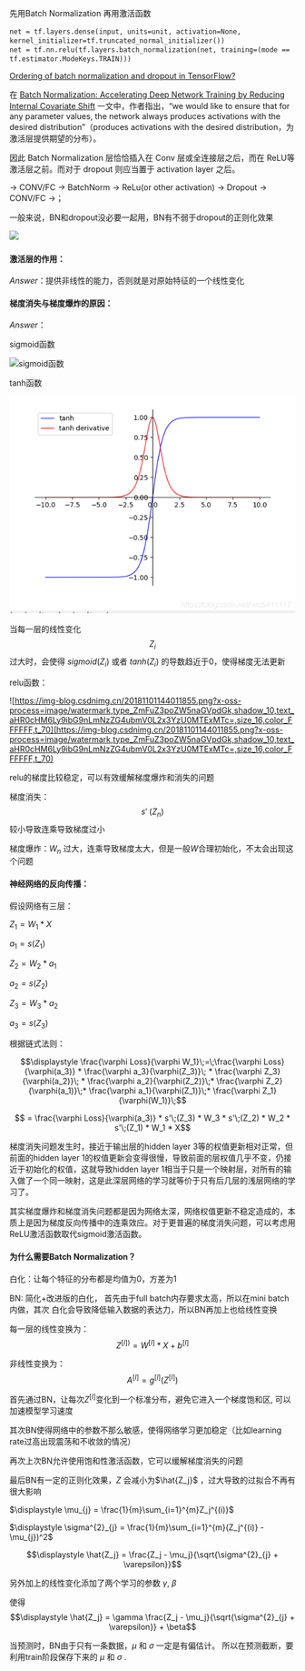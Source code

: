 先用Batch Normalization 再用激活函数

```
net = tf.layers.dense(input, units=unit, activation=None, kernel_initializer=tf.truncated_normal_initializer())
net = tf.nn.relu(tf.layers.batch_normalization(net, training=(mode == tf.estimator.ModeKeys.TRAIN)))
```



[Ordering of batch normalization and dropout in TensorFlow?](http://stackoverflow.com/questions/39691902/ordering-of-batch-normalization-and-dropout-in-tensorflow)

在 [Batch Normalization: Accelerating Deep Network Training by Reducing Internal Covariate Shift](https://arxiv.org/pdf/1502.03167.pdf) 一文中，作者指出，“we would like to ensure that for any parameter values, the network always produces activations with the desired distribution”（produces activations with the desired distribution，为激活层提供期望的分布）。

因此 Batch Normalization 层恰恰插入在 Conv 层或全连接层之后，而在 ReLU等激活层之前。而对于 dropout 则应当置于 activation layer 之后。

-> CONV/FC -> BatchNorm -> ReLu(or other activation) -> Dropout -> CONV/FC ->；



一般来说，BN和dropout没必要一起用，BN有不弱于dropout的正则化效果

![](https://img2018.cnblogs.com/blog/891145/201811/891145-20181114120006286-1367544158.png)

#### 激活层的作用：

*Answer*：提供非线性的能力，否则就是对原始特征的一个线性变化

#### 梯度消失与梯度爆炸的原因：



*Answer*：

sigmoid函数

![sigmoid函数](https://img-blog.csdnimg.cn/20181031214454458.png?x-oss-process=image/watermark,type_ZmFuZ3poZW5naGVpdGk,shadow_10,text_aHR0cHM6Ly9ibG9nLmNzZG4ubmV0L2x3YzU0MTExMTc=,size_16,color_FFFFFF,t_70)

tanh函数

![tanh](20181101110940678.png)

当每一层的线性变化$$Z_i$$ 过大时，会使得 $sigmoid (Z_i)$ 或者 $tanh(Z_i)$ 的导数趋近于0，使得梯度无法更新

relu函数：

![https://img-blog.csdnimg.cn/20181101144011855.png?x-oss-process=image/watermark,type_ZmFuZ3poZW5naGVpdGk,shadow_10,text_aHR0cHM6Ly9ibG9nLmNzZG4ubmV0L2x3YzU0MTExMTc=,size_16,color_FFFFFF,t_70](https://img-blog.csdnimg.cn/20181101144011855.png?x-oss-process=image/watermark,type_ZmFuZ3poZW5naGVpdGk,shadow_10,text_aHR0cHM6Ly9ibG9nLmNzZG4ubmV0L2x3YzU0MTExMTc=,size_16,color_FFFFFF,t_70)

relu的梯度比较稳定，可以有效缓解梯度爆炸和消失的问题

梯度消失：$$s'\;(Z_n)$$ 较小导致连乘导致梯度过小

梯度爆炸：$W_n$ 过大，连乘导致梯度太大，但是一般$W$合理初始化，不太会出现这个问题

#### 神经网络的反向传播：

假设网络有三层：

$Z_1 = W_1 * X$

$a_1 = s(Z_1)$

$Z_2 = W_2 * a_1$

$a_2 = s(Z_2)$

$Z_3 = W_3 * a_2$

$a_3 = s(Z_3)$

根据链式法则：

$$\displaystyle \frac{\varphi Loss}{\varphi W_1}\;=\;\frac{\varphi Loss}{\varphi(a_3)} * \frac{\varphi a_3}{\varphi(Z_3)}\; * \frac{\varphi Z_3}{\varphi(a_2)}\; * \frac{\varphi a_2}{\varphi(Z_2)}\;* \frac{\varphi Z_2}{\varphi(a_1)}\;* \frac{\varphi a_1}{\varphi(Z_1)}\;* \frac{\varphi Z_1}{\varphi(W_1)}\;$$

$$ = \frac{\varphi Loss}{\varphi(a_3)} * s'\;(Z_3) * W_3 * s'\;(Z_2) * W_2 * s'\;(Z_1) * W_1 * X$$

梯度消失问题发生时，接近于输出层的hidden layer 3等的权值更新相对正常，但前面的hidden layer 1的权值更新会变得很慢，导致前面的层权值几乎不变，仍接近于初始化的权值，这就导致hidden layer 1相当于只是一个映射层，对所有的输入做了一个同一映射，这是此深层网络的学习就等价于只有后几层的浅层网络的学习了。

其实梯度爆炸和梯度消失问题都是因为网络太深，网络权值更新不稳定造成的，本质上是因为梯度反向传播中的连乘效应。对于更普遍的梯度消失问题，可以考虑用ReLU激活函数取代sigmoid激活函数。

#### 为什么需要Batch Normalization？

白化：让每个特征的分布都是均值为0，方差为1

BN:  简化+改进版的白化， 首先由于full batch内存要求太高，所以在mini batch内做，其次 白化会导致降低输入数据的表达力，所以BN再加上也给线性变换

每一层的线性变换为：$$Z^{[l])} = W^{[l]} * X + b^{[l]}$$

非线性变换为： $$A^{[l]} =  g^{[l]}(Z^{[l]})$$

首先通过BN，让每次$Z^{[l]}$变化到一个标准分布，避免它进入一个梯度饱和区, 可以加速模型学习速度

其次BN使得网络中的参数不那么敏感，使得网络学习更加稳定（比如learning rate过高出现震荡和不收敛的情况）

再次上次BN允许使用饱和性激活函数，它可以缓解梯度消失的问题

最后BN有一定的正则化效果，$Z$ 会减小为$\hat{Z_j}$ ，过大导致的过拟合不再有很大影响

$\displaystyle \mu_{j} = \frac{1}{m}\sum_{i=1}^{m}Z_j^{(i)}$

$\displaystyle \sigma^{2}_{j} = \frac{1}{m}\sum_{i=1}^{m}(Z_j^{(i)} - \mu_{j})^2$

$$\displaystyle \hat{Z_j} = \frac{Z_j - \mu_j}{\sqrt{\sigma^{2}_{j}  + \varepsilon}}$$

另外加上的线性变化添加了两个学习的参数 $\gamma$, $\beta$ 

使得 $$\displaystyle \hat{Z_j} =  \gamma \frac{Z_j - \mu_j}{\sqrt{\sigma^{2}_{j}  + \varepsilon}} + \beta$$

当预测时，BN由于只有一条数据，$\mu$ 和 $\sigma$ 一定是有偏估计。 所以在预测截断，要利用train阶段保存下来的 $\mu$ 和 $\sigma$ .